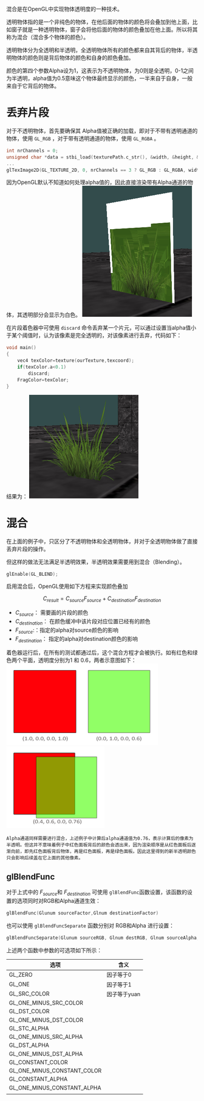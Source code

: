 混合是在OpenGL中实现物体透明度的一种技术。

透明物体指的是一个非纯色的物体，在他后面的物体的颜色将会叠加到他上面，比如窗子就是一种透明物体，窗子会将他后面的物体的颜色叠加在他上面。所以将其称为混合（混合多个物体的颜色）。

透明物体分为全透明和半透明，全透明物体所有的颜色都来自其背后的物体，半透明物体的颜色则是背后物体的颜色和自身的颜色叠加。

颜色的第四个参数Alpha设为1，这表示为不透明物体，为0则是全透明，0-1之间为半透明，alpha值为0.5意味这个物体最终显示的颜色，一半来自于自身，一般来自于它背后的物体。

# 丢弃片段

对于不透明物体，首先要确保其 Alpha值被正确的加载，即对于不带有透明通道的物体，使用 `GL_RGB` ，对于带有透明通道的物体，使用 `GL_RGBA` 。

```cpp
int nrChannels = 0;
unsigned char *data = stbi_load(texturePath.c_str(), &width, &height, &nrChannels, 0);
...
glTexImage2D(GL_TEXTURE_2D, 0, nrChannels == 3 ? GL_RGB : GL_RGBA, width, height, 0, nrChannels == 3 ? GL_RGB : GL_RGBA, GL_UNSIGNED_BYTE, data);
```

因为OpenGL默认不知道如何处理alpha值的，因此直接渲染带有Alpha通道的物体，其透明部分会显示为白色。
![|300](assets/LearnOpenGL-Ch%2017%20Blending/Untitled.png)

在片段着色器中可使用 `discard` 命令丢弃某一个片元，可以通过设置当alpha值小于某个阈值时，认为该像素是完全透明的，对该像素进行丢弃，代码如下：

```cpp
void main()
{
    vec4 texColor=texture(ourTexture,texcoord);
    if(texColor.a<0.1)
        discard;
    FragColor=texColor;
}
```

结果为：
![|300](assets/LearnOpenGL-Ch%2017%20Blending/Untitled%201.png)

# 混合

在上面的例子中，只区分了不透明物体和全透明物体，并对于全透明物体做了直接丢弃片段的操作。

但这样的做法无法满足半透明效果，半透明效果需要用到混合（Blending）。

```cpp
glEnable(GL_BLEND);
```

启用混合后，OpenGL使用如下方程来实现颜色叠加

$$C_{result}= C_{source}F_{source}+C_{destination}F_{destination}$$

-   $C_{source}$： 需要画的片段的颜色
-   $C_{destination}$： 在颜色缓冲中该片段对应位置已经有的颜色
-   $F_{source}$:：指定的alpha对source颜色的影响
-   $F_{destination}$： 指定的alpha对destination颜色的影响

着色器运行后，在所有的测试都通过后，这个混合方程才会被执行。如有红色和绿色两个平面，透明度分别为1 和 0.6，两者示意图如下：
![|400](assets/LearnOpenGL-Ch%2017%20Blending/Untitled%202.png)
![|400](assets/LearnOpenGL-Ch%2017%20Blending/Untitled%203.png)

```ad-warning
Alpha通道同样需要进行混合，上述例子中计算后alpha通道值为0.76，表示计算后的像素为半透明。但这并不意味着例子中红色面板背后的颜色会透出来，因为渲染顺序是从红色面板后逐渐向前，即先红色面板背后物体，再是红色面板，再是绿色面板。因此这里得到的新半透明颜色只会影响后续盖在它上面的其他像素。
```

## glBlendFunc

对于上式中的 $F_{source}$和 $F_{destination}$ 可使用 `glBlendFunc`函数设置，该函数的设置的选项同时对RGB和Alpha通道生效：

```cpp
glBlendFunc(Glunum sourceFactor,Glnum destinationFactor)
```

也可以使用 `glBlendFuncSeparate` 函数分别对 RGB和Alpha 进行设置：

```cpp
glBlendFuncSeparate(Glunum sourceRGB, Glnum destRGB, Glnum sourceAlpha, Glnum destAlpha);
```

上述两个函数中参数的可选项如下所示：

| 选项                        | 含义      |
| --------------------------- | --------- |
| GL_ZERO                     | 因子等于0 |
| GL_ONE                      |    因子等于1       |
| GL_SRC_COLOR                |    因子等于yuan       |
| GL_ONE_MINUS_SRC_COLOR      |           |
| GL_DST_COLOR                |           |
| GL_ONE_MINUS_DST_COLOR      |           |
| GL_STC_ALPHA                |           |
| GL_ONE_MINUS_SRC_ALPHA      |           |
| GL_DST_ALPHA                |           |
| GL_ONE_MINUS_DST_ALPHA      |           |
| GL_CONSTANT_COLOR           |           |
| GL_ONE_MINUS_CONSTANT_COLOR |           |
| GL_CONSTANT_ALPHA           |           |
| GL_ONE_MINUS_CONSTANT_ALPHA |           |
|                             |           |
